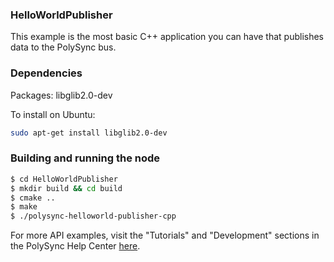 ### HelloWorldPublisher

This example is the most basic C++ application you can have that publishes data to the PolySync bus.

### Dependencies

Packages: libglib2.0-dev

To install on Ubuntu:

```bash
sudo apt-get install libglib2.0-dev
```

### Building and running the node

```bash
$ cd HelloWorldPublisher 
$ mkdir build && cd build
$ cmake ..
$ make
$ ./polysync-helloworld-publisher-cpp
```

For more API examples, visit the "Tutorials" and "Development" sections in the PolySync Help Center [here](https://help.polysync.io/articles/).
